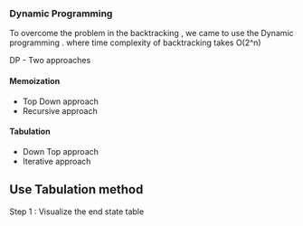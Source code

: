 ### Dynamic Programming

To overcome the problem in the backtracking , we came to use the Dynamic programming . where time complexity of backtracking takes O(2^n)

DP - Two approaches

#### Memoization

- Top Down approach
- Recursive approach

#### Tabulation

- Down Top approach
- Iterative approach

## Use Tabulation method

Step 1 : Visualize the end state table
